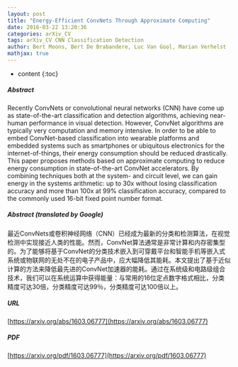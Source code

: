 ```yaml
---
layout: post
title: "Energy-Efficient ConvNets Through Approximate Computing"
date: 2016-03-22 13:20:36
categories: arXiv_CV
tags: arXiv_CV CNN Classification Detection
author: Bert Moons, Bert De Brabandere, Luc Van Gool, Marian Verhelst
mathjax: true
---
```


* content
{:toc}

##### Abstract
Recently ConvNets or convolutional neural networks (CNN) have come up as state-of-the-art classification and detection algorithms, achieving near-human performance in visual detection. However, ConvNet algorithms are typically very computation and memory intensive. In order to be able to embed ConvNet-based classification into wearable platforms and embedded systems such as smartphones or ubiquitous electronics for the internet-of-things, their energy consumption should be reduced drastically. This paper proposes methods based on approximate computing to reduce energy consumption in state-of-the-art ConvNet accelerators. By combining techniques both at the system- and circuit level, we can gain energy in the systems arithmetic: up to 30x without losing classification accuracy and more than 100x at 99% classification accuracy, compared to the commonly used 16-bit fixed point number format.

##### Abstract (translated by Google)
最近ConvNets或卷积神经网络（CNN）已经成为最新的分类和检测算法，在视觉检测中实现接近人类的性能。然而，ConvNet算法通常是非常计算和内存密集型的。为了能够将基于ConvNet的分类技术嵌入到可穿戴平台和智能手机等嵌入式系统或物联网的无处不在的电子产品中，应大幅降低其能耗。本文提出了基于近似计算的方法来降低最先进的ConvNet加速器的能耗。通过在系统级和电路级组合技术，我们可以在系统运算中获得能量：与常用的16位定点数字格式相比，分类精度可达30倍，分类精度可达99％，分类精度可达100倍以上。

##### URL
[https://arxiv.org/abs/1603.06777](https://arxiv.org/abs/1603.06777)

##### PDF
[https://arxiv.org/pdf/1603.06777](https://arxiv.org/pdf/1603.06777)

